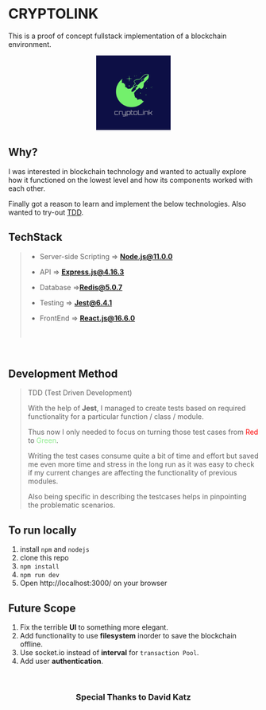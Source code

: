 # CRYPTOLINK
This is a proof of concept fullstack implementation of a blockchain environment.

<center><img src="./client/src/assets/cryptolink-logo.png" height=150></center>



## Why?

I was interested in blockchain technology and wanted to actually explore how it functioned on the lowest level and how its components worked with each other.

Finally got a reason to learn and implement the below technologies. Also wanted to try-out [TDD](#development-method). 

## TechStack


> - Server-side Scripting => **Node.js@11.0.0**
>
> - API => **Express.js@4.16.3**
> 
> - Database =>**Redis@5.0.7**
>
> - Testing => **Jest@6.4.1**
>
> - FrontEnd => **React.js@16.6.0**
> <br>
<br>

## Development Method

>TDD (Test Driven Development)
>
> With the help of __Jest__, I managed to create tests based on required functionality for a particular function / class / module.
>
> Thus now I only needed to focus on turning those test cases from <span style="color:red">Red</span> to <span style="color:lightGreen">Green</span>.
>
>Writing the test cases consume quite a bit of time and effort but saved me even more time and stress in the long run as it was easy to check if my current changes are affecting the functionality of previous modules.
>
>Also being specific in describing the testcases helps in pinpointing the problematic scenarios.

## To run locally
1. install ```npm``` and ```nodejs```
2. clone this repo
3. ```npm install``` 
4. ```npm run dev ```
5. Open http://localhost:3000/ on your browser

## Future Scope
1. Fix the terrible __UI__ to something more elegant.
2. Add functionality to use __filesystem__ inorder to save the blockchain offline.
3. Use socket.io instead of __interval__ for ```transaction Pool```.
4. Add user __authentication__. 

<br>

### <center>Special Thanks to David Katz</center>


